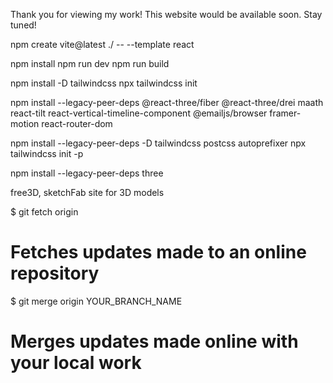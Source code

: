 Thank you for viewing my work! This website would be available soon. Stay tuned!

npm create vite@latest ./ -- --template react

npm install
npm run dev
npm run build

npm install -D tailwindcss
npx tailwindcss init

npm install --legacy-peer-deps @react-three/fiber @react-three/drei maath react-tilt react-vertical-timeline-component @emailjs/browser framer-motion react-router-dom

npm install --legacy-peer-deps -D tailwindcss postcss autoprefixer
npx tailwindcss init -p

npm install --legacy-peer-deps three

free3D, sketchFab site for 3D models

$ git fetch origin
# Fetches updates made to an online repository
$ git merge origin YOUR_BRANCH_NAME
# Merges updates made online with your local work
